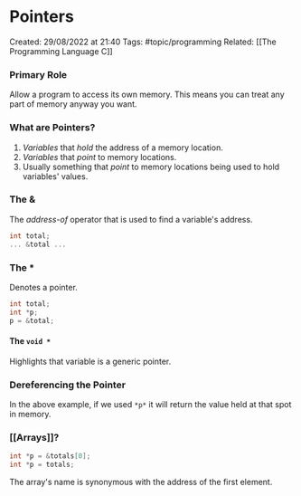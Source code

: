 # Pointers
Created: 29/08/2022 at 21:40
Tags: #topic/programming 
Related: [[The Programming Language C]]

### Primary Role
Allow a program to access its own memory. This means you can treat any part of memory anyway you want.

### What are Pointers?
1. *Variables* that *hold* the address of a memory location.
2. *Variables* that *point* to memory locations.
3. Usually something that *point* to memory locations being used to hold variables' values.

### The &
The *address-of* operator that is used to find a variable's address.
```c 
int total;
... &total ...
```

### The *
Denotes a pointer.
```c 
int total;
int *p;
p = &total;
```

#### The `void *`
Highlights that variable is a generic pointer.

### Dereferencing the Pointer
In the above example, if we used `*p*` it will return the value held at that spot in memory.

### [[Arrays]]? 
```c 
int *p = &totals[0];
int *p = totals;
```
The array's name is synonymous with the address of the first element.

